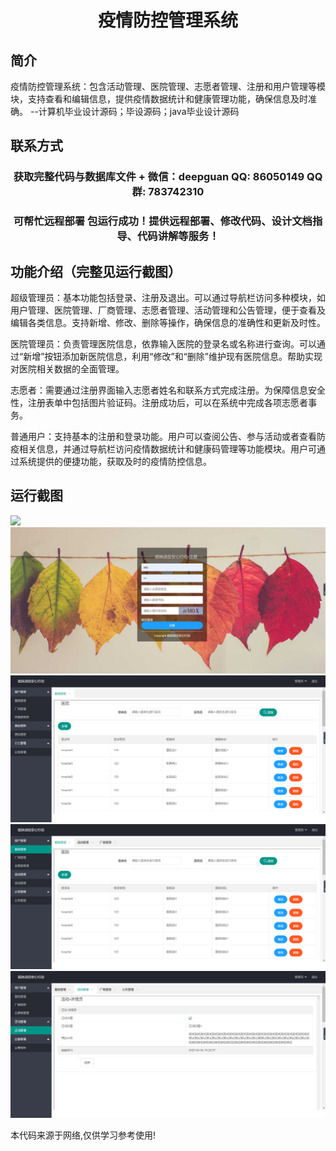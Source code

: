 <p><h1 align="center">疫情防控管理系统</h1></p>

## 简介
疫情防控管理系统：包含活动管理、医院管理、志愿者管理、注册和用户管理等模块，支持查看和编辑信息，提供疫情数据统计和健康管理功能，确保信息及时准确。    --计算机毕业设计源码；毕设源码；java毕业设计源码


## 联系方式
<p><h3 align="center">获取完整代码与数据库文件 + 微信：deepguan QQ: 86050149 QQ群: 783742310</h3></p>
<p><h3 align="center">可帮忙远程部署 包运行成功！提供远程部署、修改代码、设计文档指导、代码讲解等服务！</h3></p>

## 功能介绍（完整见运行截图）
超级管理员：基本功能包括登录、注册及退出。可以通过导航栏访问多种模块，如用户管理、医院管理、厂商管理、志愿者管理、活动管理和公告管理，便于查看及编辑各类信息。支持新增、修改、删除等操作，确保信息的准确性和更新及时性。

医院管理员：负责管理医院信息，依靠输入医院的登录名或名称进行查询。可以通过“新增”按钮添加新医院信息，利用“修改”和“删除”维护现有医院信息。帮助实现对医院相关数据的全面管理。

志愿者：需要通过注册界面输入志愿者姓名和联系方式完成注册。为保障信息安全性，注册表单中包括图片验证码。注册成功后，可以在系统中完成各项志愿者事务。

普通用户：支持基本的注册和登录功能。用户可以查阅公告、参与活动或者查看防疫相关信息，并通过导航栏访问疫情数据统计和健康码管理等功能模块。用户可通过系统提供的便捷功能，获取及时的疫情防控信息。


## 运行截图
![](imgs/588112-20220703083615236-479570469.png)
![](imgs/588112-20220703083621754-1281059150.png)
![](imgs/588112-20220703083628180-2022979786.png)
![](imgs/588112-20220703083633080-801564259.png)
![](imgs/588112-20220703083637961-2103271220.png)

<p>本代码来源于网络,仅供学习参考使用!</p>
